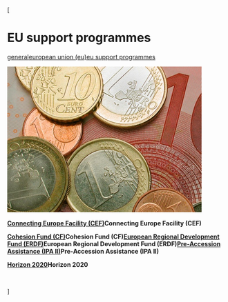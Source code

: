 [

# EU support programmes

<a href="/general" style="text-transform:lowercase;">General</a><a href="/general/european_union__eu_" style="text-transform:lowercase;">European Union (EU)</a><a href="/general/european_union__eu_/eu_support_programmes" style="text-transform:lowercase;">EU support programmes</a>  
  
![](docs/Image/332/thumb_450x-_money.jpg)  
  
<a href="http://ec.europa.eu/inea/en/connecting-europe-facility" target="_blank">__Connecting Europe Facility (CEF)__</a>__Connecting Europe Facility (CEF)__  
  
  
  
<a href="http://ec.europa.eu/regional_policy/thefunds/cohesion/index_en.cfm" target="_blank">__Cohesion Fund (CF)__</a>__Cohesion Fund (CF)__<a href="http://ec.europa.eu/regional_policy/thefunds/regional/index_en.cfm" target="_blank">__European Regional Development Fund (ERDF)__</a>__European Regional Development Fund (ERDF)__<a href="http://ec.europa.eu/enlargement/instruments/overview/index_en.htm" target="_blank">__Pre-Accession Assistance (IPA II)__</a>__Pre-Accession Assistance (IPA II)__  
  
<a href="http://ec.europa.eu/programmes/horizon2020/" target="_blank">__Horizon 2020__</a>__Horizon 2020__

<br type="_moz"/>

]